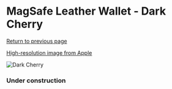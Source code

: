# MagSafe Leather Wallet - Dark Cherry

[Return to previous page](/wallet)

[High-resolution image from Apple](https://store.storeimages.cdn-apple.com/8756/as-images.apple.com/is/MM0T3?wid=4500&hei=4500&fmt=png)

<div style="width: 384px"><img src="/everypreview/MM0T3.png" alt="Dark Cherry"></div>

### Under construction
